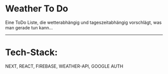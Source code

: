 # Weather To Do

Eine ToDo Liste, die wetterabhängig und tageszeitabhängig vorschlägt, was man gerade tun kann...

----
# Tech-Stack:
NEXT, REACT, FIREBASE, WEATHER-API, GOOGLE AUTH
